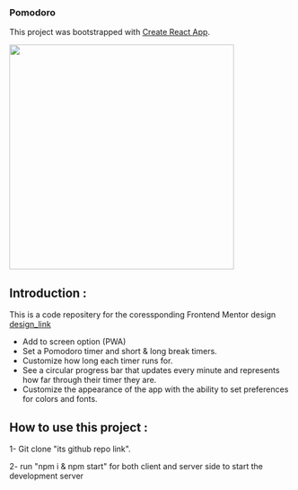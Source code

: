 ### Pomodoro
This project was bootstrapped with [Create React App](https://github.com/facebook/create-react-app).

<img src="https://user-images.githubusercontent.com/60320144/202141981-3c49ed55-f6cc-43d1-84c9-f968611c456d.PNG" width="400" />

## Introduction :
This is a code repositery for the coressponding Frontend Mentor design [design_link](https://www.frontendmentor.io/challenges/pomodoro-app-KBFnycJ6G)

- Add to screen option (PWA)
- Set a Pomodoro timer and short & long break timers.
- Customize how long each timer runs for.
- See a circular progress bar that updates every minute and represents how far through their timer they are.
- Customize the appearance of the app with the ability to set preferences for colors and fonts.

## How to use this project :
1- Git clone "its github repo link".

2- run "npm i & npm start" for both client and server side to start the development server  

